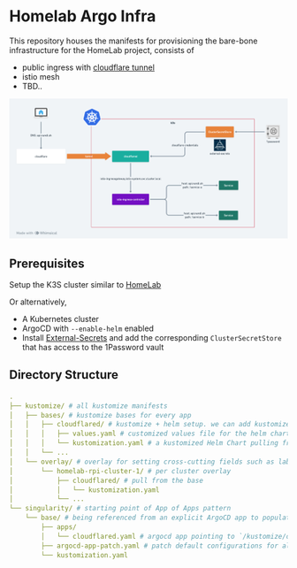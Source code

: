 # Homelab Argo Infra

This repository houses the manifests for provisioning the bare-bone infrastructure for the HomeLab project,
consists of
- public ingress with [cloudflare tunnel](https://www.cloudflare.com/products/tunnel/)
- istio mesh
- TBD..

![infra.png](infra.png)


## Prerequisites

Setup the K3S cluster similar to [HomeLab](https://github.com/nandiheath/homelab)

Or alternatively, 
- A Kubernetes cluster
- ArgoCD with `--enable-helm` enabled
- Install [External-Secrets](https://external-secrets.io/latest/) and add the corresponding `ClusterSecretStore` that has access to the 1Password vault

## Directory Structure


```yaml
.
├── kustomize/ # all kustomize manifests
│   ├── bases/ # kustomize bases for every app
│   │   ├── cloudflared/ # kustomize + helm setup. we can add kustomized resources here
│   │   │   ├── values.yaml # customized values file for the helm chart
│   │   │   └── kustomization.yaml # a kustomized Helm Chart pulling from remote source
│   │   └── ...
│   └── overlay/ # overlay for setting cross-cutting fields such as labels
│       └── homelab-rpi-cluster-1/ # per cluster overlay
│           ├── cloudflared/ # pull from the base
│           │   └── kustomization.yaml 
│           └── ...
└── singularity/ # starting point of App of Apps pattern
    └── base/ # being referenced from an explicit ArgoCD app to populate all apps. 
        ├── apps/
        │   └── cloudflared.yaml # argocd app pointing to `/kustomize/overlay/homelab-rpi-cluster-1/cloudflared/`
        ├── argocd-app-patch.yaml # patch default configurations for all argocd applications
        └── kustomization.yaml 
```
